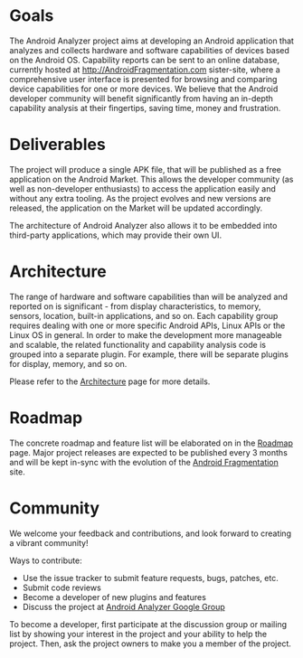 # Goals #
The Android Analyzer project aims at developing an Android application that analyzes and collects hardware and software capabilities of devices based on the Android OS. Capability reports can be sent to an online database, currently hosted at http://AndroidFragmentation.com sister-site, where a comprehensive user interface is presented for browsing and comparing device capabilities for one or more devices. We believe that the Android developer community will benefit significantly from having an in-depth capability analysis at their fingertips, saving time, money and frustration.

# Deliverables #
The project will produce a single APK file, that will be published as a free application on the Android Market. This allows the developer community (as well as non-developer enthusiasts) to access the application easily and without any extra tooling. As the project evolves and new versions are released, the application on the Market will be updated accordingly.

The architecture of Android Analyzer also allows it to be embedded into third-party applications, which may provide their own UI.

# Architecture #
The range of hardware and software capabilities than will be analyzed and reported on is significant - from display characteristics, to memory, sensors, location, built-in applications, and so on. Each capability group requires dealing with one or more specific Android APIs, Linux APIs or the Linux OS in general. In order to make the development more manageable and scalable, the related functionality and capability analysis code is grouped into a separate plugin. For example, there will be separate plugins for display, memory, and so on.

Please refer to the [Architecture](Architecture.md) page for more details.

# Roadmap #
The concrete roadmap and feature list will be elaborated on in the [Roadmap](Roadmap.md) page. Major project releases are expected to be published every 3 months and will be kept in-sync with the evolution of the [Android Fragmentation](http://AndroidFragmentation.com) site.

# Community #
We welcome your feedback and contributions, and look forward to creating a vibrant community!

Ways to contribute:
  * Use the issue tracker to submit feature requests, bugs, patches, etc.
  * Submit code reviews
  * Become a developer of new plugins and features
  * Discuss the project at [Android Analyzer Google Group](http://groups.google.com/group/android-analyzer/)

To become a developer, first participate at the discussion group or mailing list by showing your interest in the project and your ability to help the project. Then, ask the project owners to make you a member of the project.